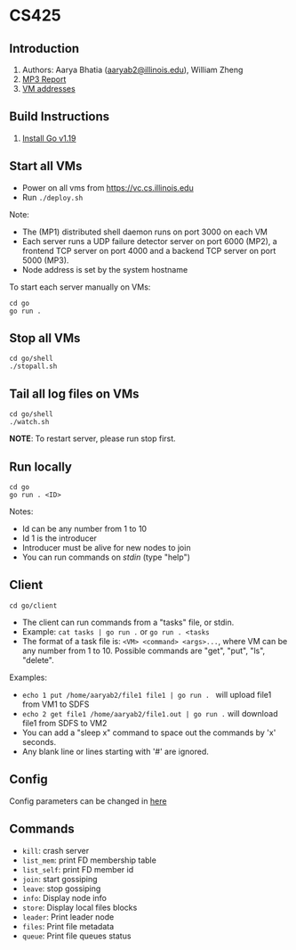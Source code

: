 # CS425

## Introduction

1. Authors: Aarya Bhatia (aaryab2@illinois.edu), William Zheng
2. [MP3 Report](./MP3_Report.pdf)
3. [VM addresses](./hosts)

## Build Instructions

1. [Install Go v1.19](https://go.dev/doc/install)

## Start all VMs

- Power on all vms from https://vc.cs.illinois.edu
- Run `./deploy.sh`

Note:

- The (MP1) distributed shell daemon runs on port 3000 on each VM
- Each server runs a UDP failure detector server on port 6000 (MP2), a frontend TCP server on port 4000 and a backend TCP server on port 5000 (MP3).
- Node address is set by the system hostname

To start each server manually on VMs:

```
cd go
go run .
```

## Stop all VMs

```
cd go/shell
./stopall.sh
```

## Tail all log files on VMs

```
cd go/shell
./watch.sh
```

**NOTE**: To restart server, please run stop first.

## Run locally

```
cd go
go run . <ID>
```

Notes:

- Id can be any number from 1 to 10
- Id 1 is the introducer
- Introducer must be alive for new nodes to join
- You can run commands on *stdin* (type "help")

## Client

```
cd go/client
```
- The client can run commands from a "tasks" file, or stdin.
- Example: `cat tasks | go run .` or `go run . <tasks`
- The format of a task file is: `<VM> <command> <args>...`,
where VM can be any number from 1 to 10. Possible commands are "get", "put", "ls", "delete".

Examples:
- `echo 1 put /home/aaryab2/file1 file1 | go run . ` will upload file1 from VM1 to SDFS
- `echo 2 get file1 /home/aaryab2/file1.out | go run .` will download file1 from SDFS to VM2
- You can add a "sleep x" command to space out the commands by 'x' seconds.
- Any blank line or lines starting with '#' are ignored.

## Config

Config parameters can be changed in [here](./go/common/common.go)

## Commands

- `kill`: crash server
- `list_mem`: print FD membership table
- `list_self`: print FD member id
- `join`: start gossiping
- `leave`: stop gossiping
- `info`: Display node info
- `store`: Display local files blocks
- `leader`: Print leader node
- `files`: Print file metadata
- `queue`: Print file queues status
